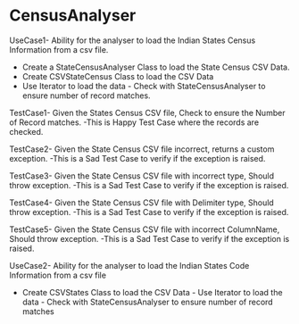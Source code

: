 # CensusAnalyser

UseCase1- Ability for the analyser to load the Indian States Census Information from a csv file.
- Create a StateCensusAnalyser Class to load the State Census CSV Data.
- Create CSVStateCensus Class to load the CSV Data
- Use Iterator to load the data - Check with StateCensusAnalyser to ensure number of record matches.

TestCase1- Given the States Census CSV file, Check to ensure the Number of Record matches.
-This is Happy Test Case where the records are checked.

TestCase2- Given the State Census CSV file incorrect, returns a custom exception. 
-This is a Sad Test Case to verify if the exception is raised.

TestCase3- Given the State Census CSV file with incorrect type, Should throw exception. 
-This is a Sad Test Case to verify if the exception is raised.

TestCase4- Given the State Census CSV file with Delimiter type, Should throw exception.
-This is a Sad Test Case to verify if the exception is raised.

TestCase5- Given the State Census CSV file with incorrect ColumnName, Should throw exception.
-This is a Sad Test Case to verify if the exception is raised.

UseCase2- Ability for the analyser to load the Indian States Code Information from a csv file 
- Create CSVStates Class to load the CSV Data - Use Iterator to load the data - Check with StateCensusAnalyser to ensure
number of record matches
